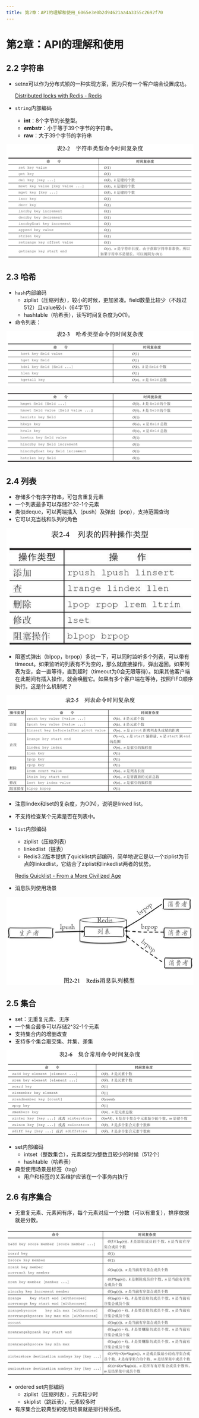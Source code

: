 ```yaml
---
title: 第2章：API的理解和使用_6065e3e0b2d94621aa4a3355c2692f70
---
```


# 第2章：API的理解和使用

## 2.2 字符串

- setnx可以作为分布式锁的一种实现方案，因为只有一个客户端会设置成功。
    
    [Distributed locks with Redis - Redis](http://redis.io/topics/distlock)
    
- `string`内部编码
    - **int**：8个字节的长整型。
    - **embstr**：小于等于39个字节的字符串。
    - **raw**：大于39个字节的字符串

![2022-05-02_11-23-49](第2章：API的理解和使用%206065e3e0b2d94621aa4a3355c2692f70/2022-05-02_11-23-49.png)

## 2.3 哈希

- `hash`内部编码
    - ziplist（压缩列表），较小的时候，更加紧凑。field数量比较少（不超过512）且value较小（64字节）
    - hashtable（哈希表），读写时间复杂度为O(1)。
- 命令列表：

![Untitled 1](assets/5a6635eb7e188f21d19640f91dd5e6e6.png)

![Untitled 2](assets/e7deb2dd45724dbdc170005cd16db2a3.png)

## 2.4 列表

- 存储多个有序字符串，可包含重复元素
- 一个列表最多可以存储2^32-1个元素
- 类似deque，可以两端插入（push）及弹出（pop），支持范围查询
- 它可以充当栈和队列的角色

![Untitled 3](assets/7a028a499a38f26573a5ce71b1e20ab9.png)

- 阻塞式弹出（blpop，brpop）多说一下，可以同时监听多个列表，可以带有timeout。如果监听的列表有不为空的，那么就直接操作，弹出返回。如果列表为空，会一直等待，直到超时（timeout为0会无限等待）。如果其他客户端在此期间有插入操作，就会唤醒它。如果有多个客户端在等待，按照FIFO顺序执行。这是什么机制呢？

![Untitled 4](assets/9ca4b3c43773126a58a3fc2dfdb865ad.png)

- 注意lindex和lset的复杂度，为O(N)，说明是linked list。
- 不支持检查某个元素是否在列表中。
- `list`内部编码
    - ziplist（压缩列表）
    - linkedlist（链表）
    - Redis3.2版本提供了quicklist内部编码，简单地说它是以一个ziplist为节点的linkedlist，它结合了ziplist和linkedlist两者的优势。
    
    [Redis Quicklist - From a More Civilized Age](https://matt.sh/redis-quicklist)
    
- 消息队列使用场景

![Untitled 5](assets/7594dee915091b0542382535590e1a4e.png)

## 2.5 集合

- set：无重复元素、无序
- 一个集合最多可以存储2^32-1个元素
- 支持集合内的增删改查
- 支持多个集合取交集、并集、差集

![Untitled 6](assets/e26e8ba622a4ed4bf7210285c35ddfde.png)

- set内部编码
    - intset（整数集合），元素类型为整数且较少的时候（512个）
    - hashtable（哈希表）
- 典型使用场景是标签（tag）
    - 用户和标签的关系维护应该在一个事务内执行

## 2.6 有序集合

- 无重复元素、元素间有序，每个元素对应一个分数（可以有重复），排序依据就是分数。

![Untitled 7](assets/902eec1ab3aca9d0052f8f07e4a37a95.png)

- ordered set内部编码
    - ziplist（压缩列表），元素较少时
    - skiplist（跳跃表），元素较多时
- 有序集合比较典型的使用场景就是排行榜系统。